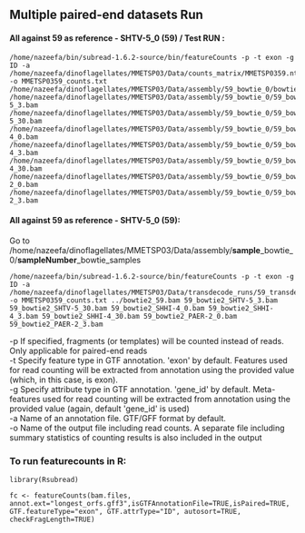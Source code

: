 ## Multiple paired-end datasets Run 

#### All against 59 as reference - SHTV-5_0 (59) / Test RUN :
```
/home/nazeefa/bin/subread-1.6.2-source/bin/featureCounts -p -t exon -g ID -a /home/nazeefa/dinoflagellates/MMETSP03/Data/counts_matrix/MMETSP0359.nt.fa.transdecoder_dir/longest_orfs.gff3 -o MMETSP0359_counts.txt /home/nazeefa/dinoflagellates/MMETSP03/Data/assembly/59_bowtie_0/bowtie2_59.bam /home/nazeefa/dinoflagellates/MMETSP03/Data/assembly/59_bowtie_0/59_bowtie_samples/59_bowtie2_SHTV-5_3.bam /home/nazeefa/dinoflagellates/MMETSP03/Data/assembly/59_bowtie_0/59_bowtie_samples/59_bowtie2_SHTV-5_30.bam /home/nazeefa/dinoflagellates/MMETSP03/Data/assembly/59_bowtie_0/59_bowtie_samples/59_bowtie2_SHHI-4_0.bam /home/nazeefa/dinoflagellates/MMETSP03/Data/assembly/59_bowtie_0/59_bowtie_samples/59_bowtie2_SHHI-4_3.bam /home/nazeefa/dinoflagellates/MMETSP03/Data/assembly/59_bowtie_0/59_bowtie_samples/59_bowtie2_SHHI-4_30.bam /home/nazeefa/dinoflagellates/MMETSP03/Data/assembly/59_bowtie_0/59_bowtie_samples/59_bowtie2_PAER-2_0.bam /home/nazeefa/dinoflagellates/MMETSP03/Data/assembly/59_bowtie_0/59_bowtie_samples/59_bowtie2_PAER-2_3.bam
```

#### All against 59 as reference - SHTV-5_0 (59):

Go to /home/nazeefa/dinoflagellates/MMETSP03/Data/assembly/**sample**_bowtie_0/**sampleNumber**_bowtie_samples
```
/home/nazeefa/bin/subread-1.6.2-source/bin/featureCounts -p -t exon -g ID -a /home/nazeefa/dinoflagellates/MMETSP03/Data/transdecode_runs/59_transdecode/MMETSP0359.nt.fa.transdecoder_dir/longest_orfs.gff3 -o MMETSP0359_counts.txt ../bowtie2_59.bam 59_bowtie2_SHTV-5_3.bam 59_bowtie2_SHTV-5_30.bam 59_bowtie2_SHHI-4_0.bam 59_bowtie2_SHHI-4_3.bam 59_bowtie2_SHHI-4_30.bam 59_bowtie2_PAER-2_0.bam 59_bowtie2_PAER-2_3.bam
```

-p If specified, fragments (or templates) will be counted
                      instead of reads. Only applicable for
                      paired-end reads <br>
-t Specify feature type in GTF annotation. 'exon' by 
                      default. Features used for read counting will be 
                      extracted from annotation using the provided value (which, in this case, is exon). <br>
-g Specify attribute type in GTF annotation. 'gene_id' by 
                      default. Meta-features used for read counting will be 
                      extracted from annotation using the provided value (again, default 'gene_id' is used) <br>
-a Name of an annotation file. GTF/GFF format by default. <br>
-o Name of the output file including read counts. A separate
                      file including summary statistics of counting results is
                      also included in the output
                      
### To run featurecounts in R:
```
library(Rsubread)
```
```
fc <- featureCounts(bam.files, annot.ext="longest_orfs.gff3",isGTFAnnotationFile=TRUE,isPaired=TRUE, GTF.featureType="exon", GTF.attrType="ID", autosort=TRUE, checkFragLength=TRUE)
```
